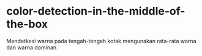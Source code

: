# color-detection-in-the-middle-of-the-box
Mendetkesi warna pada tengah-tengah kotak mengunakan rata-rata warna dan warna dominan.
